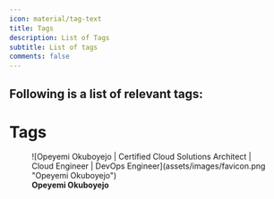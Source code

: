 ```yaml
---
icon: material/tag-text
title: Tags
description: List of Tags
subtitle: List of tags
comments: false
---
```


<!-- material/tags -->

## Following is a list of relevant tags:


# Tags


<figure markdown="1">
![Opeyemi Okuboyejo  |  Certified Cloud Solutions Architect | Cloud Engineer | DevOps Engineer](assets/images/favicon.png "Opeyemi Okuboyejo")
<figcaption><strong>Opeyemi Okuboyejo</strong></figcaption>
</figure>
